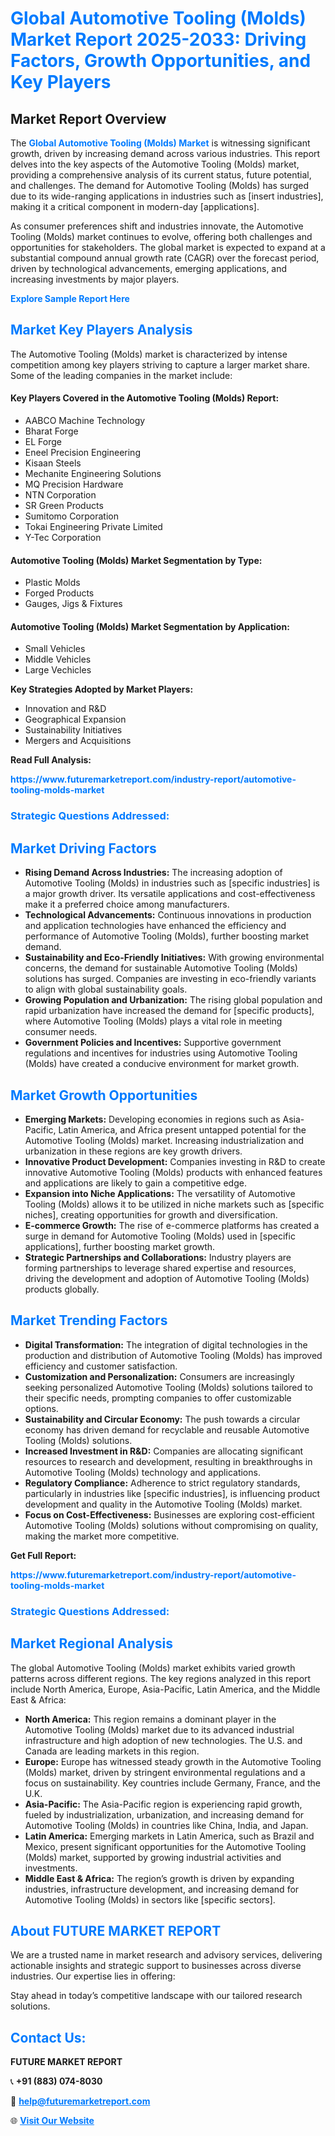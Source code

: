 <h1 style="color: #007BFF;">Global Automotive Tooling (Molds) Market Report 2025-2033: Driving Factors, Growth Opportunities, and Key Players</h1>

<section id="overview">
<h2>Market Report Overview</h2>
<p>The <a href="https://www.futuremarketreport.com/industry-report/automotive-tooling-molds-market" style="color: #007BFF; text-decoration: none;"><strong>Global Automotive Tooling (Molds) Market</strong></a> is witnessing significant growth, driven by increasing demand across various industries. This report delves into the key aspects of the Automotive Tooling (Molds) market, providing a comprehensive analysis of its current status, future potential, and challenges. The demand for Automotive Tooling (Molds) has surged due to its wide-ranging applications in industries such as [insert industries], making it a critical component in modern-day [applications].</p>
<p>As consumer preferences shift and industries innovate, the Automotive Tooling (Molds) market continues to evolve, offering both challenges and opportunities for stakeholders. The global market is expected to expand at a substantial compound annual growth rate (CAGR) over the forecast period, driven by technological advancements, emerging applications, and increasing investments by major players.</p>
</section>

<section id="overview">
<p><a href="https://www.futuremarketreport.com/request-sample/reportId=107126" style="color: #007BFF; text-decoration: none;"><strong>Explore Sample Report Here</strong></a></p>
</section>

<section id="key-players">
<h2 style="color: #007BFF;">Market Key Players Analysis</h2>
<p>The Automotive Tooling (Molds) market is characterized by intense competition among key players striving to capture a larger market share. Some of the leading companies in the market include:</p>
<h4>Key Players Covered in the Automotive Tooling (Molds) Report:</h4>
<ul><li>AABCO Machine Technology</li><li>Bharat Forge</li><li>EL Forge</li><li>Eneel Precision Engineering</li><li>Kisaan Steels</li><li>Mechanite Engineering Solutions</li><li>MQ Precision Hardware</li><li>NTN Corporation</li><li>SR Green Products</li><li>Sumitomo Corporation</li><li>Tokai Engineering Private Limited</li><li>Y-Tec Corporation</li></ul>
<h4>Automotive Tooling (Molds) Market Segmentation by Type:</h4>
<ul><li>Plastic Molds</li><li>Forged Products</li><li>Gauges, Jigs &amp; Fixtures</li></ul>

<h4>Automotive Tooling (Molds) Market Segmentation by Application:</h4>
<ul><li>Small Vehicles</li><li>Middle Vehicles</li><li>Large Vechicles</li></ul>
<p><strong>Key Strategies Adopted by Market Players:</strong></p>
<ul>
<li>Innovation and R&D</li>
<li>Geographical Expansion</li>
<li>Sustainability Initiatives</li>
<li>Mergers and Acquisitions</li>
</ul>
</section>

<section>
<p><strong>Read Full Analysis: </strong></p><a href="https://www.futuremarketreport.com/industry-report/automotive-tooling-molds-market" style="color: #007BFF; text-decoration: none;"><strong>https://www.futuremarketreport.com/industry-report/automotive-tooling-molds-market</strong></a>
<h3 style="color: #007BFF;">Strategic Questions Addressed:</h3>
</section>

<section id="driving-factors">
<h2 style="color: #007BFF;">Market Driving Factors</h2>
<ul>
<li><strong>Rising Demand Across Industries:</strong> The increasing adoption of Automotive Tooling (Molds) in industries such as [specific industries] is a major growth driver. Its versatile applications and cost-effectiveness make it a preferred choice among manufacturers.</li>
<li><strong>Technological Advancements:</strong> Continuous innovations in production and application technologies have enhanced the efficiency and performance of Automotive Tooling (Molds), further boosting market demand.</li>
<li><strong>Sustainability and Eco-Friendly Initiatives:</strong> With growing environmental concerns, the demand for sustainable Automotive Tooling (Molds) solutions has surged. Companies are investing in eco-friendly variants to align with global sustainability goals.</li>
<li><strong>Growing Population and Urbanization:</strong> The rising global population and rapid urbanization have increased the demand for [specific products], where Automotive Tooling (Molds) plays a vital role in meeting consumer needs.</li>
<li><strong>Government Policies and Incentives:</strong> Supportive government regulations and incentives for industries using Automotive Tooling (Molds) have created a conducive environment for market growth.</li>
</ul>
</section>

<section id="growth-opportunities">
<h2 style="color: #007BFF;">Market Growth Opportunities</h2>
<ul>
<li><strong>Emerging Markets:</strong> Developing economies in regions such as Asia-Pacific, Latin America, and Africa present untapped potential for the Automotive Tooling (Molds) market. Increasing industrialization and urbanization in these regions are key growth drivers.</li>
<li><strong>Innovative Product Development:</strong> Companies investing in R&D to create innovative Automotive Tooling (Molds) products with enhanced features and applications are likely to gain a competitive edge.</li>
<li><strong>Expansion into Niche Applications:</strong> The versatility of Automotive Tooling (Molds) allows it to be utilized in niche markets such as [specific niches], creating opportunities for growth and diversification.</li>
<li><strong>E-commerce Growth:</strong> The rise of e-commerce platforms has created a surge in demand for Automotive Tooling (Molds) used in [specific applications], further boosting market growth.</li>
<li><strong>Strategic Partnerships and Collaborations:</strong> Industry players are forming partnerships to leverage shared expertise and resources, driving the development and adoption of Automotive Tooling (Molds) products globally.</li>
</ul>
</section>

<section id="trending-factors">
<h2 style="color: #007BFF;">Market Trending Factors</h2>
<ul>
<li><strong>Digital Transformation:</strong> The integration of digital technologies in the production and distribution of Automotive Tooling (Molds) has improved efficiency and customer satisfaction.</li>
<li><strong>Customization and Personalization:</strong> Consumers are increasingly seeking personalized Automotive Tooling (Molds) solutions tailored to their specific needs, prompting companies to offer customizable options.</li>
<li><strong>Sustainability and Circular Economy:</strong> The push towards a circular economy has driven demand for recyclable and reusable Automotive Tooling (Molds) solutions.</li>
<li><strong>Increased Investment in R&D:</strong> Companies are allocating significant resources to research and development, resulting in breakthroughs in Automotive Tooling (Molds) technology and applications.</li>
<li><strong>Regulatory Compliance:</strong> Adherence to strict regulatory standards, particularly in industries like [specific industries], is influencing product development and quality in the Automotive Tooling (Molds) market.</li>
<li><strong>Focus on Cost-Effectiveness:</strong> Businesses are exploring cost-efficient Automotive Tooling (Molds) solutions without compromising on quality, making the market more competitive.</li>
</ul>
</section>

<section>
<p><strong>Get Full Report: </strong></p><a href="https://www.futuremarketreport.com/industry-report/automotive-tooling-molds-market" style="color: #007BFF; text-decoration: none;"><strong>https://www.futuremarketreport.com/industry-report/automotive-tooling-molds-market</strong></a>
<h3 style="color: #007BFF;">Strategic Questions Addressed:</h3>
</section>


<section id="regional-analysis">
<h2 style="color: #007BFF;">Market Regional Analysis</h2>
<p>The global Automotive Tooling (Molds) market exhibits varied growth patterns across different regions. The key regions analyzed in this report include North America, Europe, Asia-Pacific, Latin America, and the Middle East & Africa:</p>
<ul>
<li><strong>North America:</strong> This region remains a dominant player in the Automotive Tooling (Molds) market due to its advanced industrial infrastructure and high adoption of new technologies. The U.S. and Canada are leading markets in this region.</li>
<li><strong>Europe:</strong> Europe has witnessed steady growth in the Automotive Tooling (Molds) market, driven by stringent environmental regulations and a focus on sustainability. Key countries include Germany, France, and the U.K.</li>
<li><strong>Asia-Pacific:</strong> The Asia-Pacific region is experiencing rapid growth, fueled by industrialization, urbanization, and increasing demand for Automotive Tooling (Molds) in countries like China, India, and Japan.</li>
<li><strong>Latin America:</strong> Emerging markets in Latin America, such as Brazil and Mexico, present significant opportunities for the Automotive Tooling (Molds) market, supported by growing industrial activities and investments.</li>
<li><strong>Middle East & Africa:</strong> The region’s growth is driven by expanding industries, infrastructure development, and increasing demand for Automotive Tooling (Molds) in sectors like [specific sectors].</li>
</ul>
</section>

<footer>
<h2 style="color: #007BFF;">About FUTURE MARKET REPORT</h2>
<p>We are a trusted name in market research and advisory services, delivering actionable insights and strategic support to businesses across diverse industries. Our expertise lies in offering:</p>

<p>Stay ahead in today’s competitive landscape with our tailored research solutions.</p>

<h2 style="color: #007BFF;">Contact Us:</h2>
<p><strong>FUTURE MARKET REPORT</strong></p>
<p>📞 <strong>+91 (883) 074-8030</strong></p>
<p>📧 <strong><a href="mailto:help@futuremarketreport.com" style="color: #007BFF;">help@futuremarketreport.com</a></strong></p>
<p>🌐 <strong><a href="https://www.futuremarketreport.com/" style="color: #007BFF;">Visit Our Website</a></strong></p>
</footer>